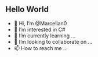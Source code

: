 ## Hello World

- 👋 Hi, I’m @Marcellan0
- 👀 I’m interested in C#
- 🌱 I’m currently learning ...
- 💞️ I’m looking to collaborate on ...
- 📫 How to reach me ...

<!---
Marcellan0/Marcellan0 is a ✨ special ✨ repository because its `README.md` (this file) appears on your GitHub profile.
You can click the Preview link to take a look at your changes.
--->
